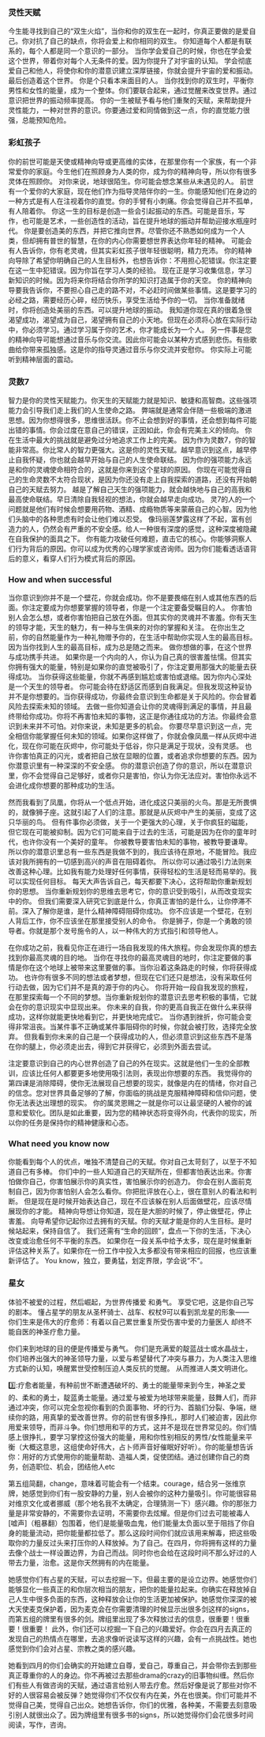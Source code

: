 ### 灵性天赋
  今生能寻找到自己的“双生火焰”，当你和你的双生在一起时，你真正要做的是爱自己。你对抗了自己的缺点，你将会爱上和你相同的双生。
  你知道每个人都是有联系的，每个人都是同一个意识的一部分。
  当你学会爱自己的时候，你也在学会爱这个世界，带着你对每个人无条件的爱。因为你提升了对宇宙的认知。
  学会彻底爱自己和他人，将使你和你的潜意识建立深厚链接，你就会提升宇宙的爱和振动。最后创造着这个世界。
  你是个只看本来面目的人。
  当你找到你的双生时，平衡你男性和女性的能量，成为一个整体。你们要联合起来，通过觉醒来改变世界。通过意识把世界的振动频率提高。
  你的一生被赋予看与他们重聚的天赋，来帮助提升灵性能力，一种对世界的意识。你要通过爱和同情做到这一点，你的直觉能力很强，总能预知危险。
  
  
  
 ###  彩虹孩子
 你的前世可能是天使或精神向导或更高维的实体，在那里你有一个家族，有一个非常爱你的家庭。今生他们在照顾身为人类的你，成为你的精神向导，所以你有很多灵体在照顾你。
 对你来说，地球很陌生。你可能会想念某些从未遇见的人。
 前世有一个爱你的大家庭，现在他们作为指导灵陪伴你的一生。你能感知他们在身边的一种方式是有人在注视着你的直觉。你的手臂有小刺痛。你会觉得自己并不孤单，有人陪着你。
 你这一生的目标是创造一些会引起振动的东西。可能是音乐，写作，也可能是艺术，一些创造性的活动，旨在提升地球的振动并帮助迎接水瓶座时代。
 你是要创造美的东西，并把它推向世界。尽管你还不熟悉如何成为一个人类，但却拥有普世的智慧，在你的内心你需要想世界表达你年轻的精神。
 可能会有人告诉你，你有老灵魂，但其实彩虹孩子很年轻很聪明，精力充沛。
 你的精神向导除了希望你明确自己的人生目标外，也想告诉你：不用担心犯错误。你注定要在这一生中犯错误。因为你旨在学习人类的经验。
 现在正是学习收集信息，学习新知识的时候。因为将来你将结合你所学的知识打造属于你的天空。
 你的精神向导要我告诉你，不要担心自己走的路不对，不必赶时间做某些事情。这是要学习的必经之路，需要经历心碎，经历快乐，享受生活给予你的一切。
 当你准备就绪时，你将创造处美丽的东西。可以提升地球的振动。
 我知道你现在真的很着急很渴望成功，渴望成为自己，渴望拥有自己的小天地。但现在必须将心放在实际行动中，你必须学习。通过学习属于你的艺术，你才能成长为一个人。
 另一件事是您的精神向导可能想通过音乐与你交流。因此你可能会以某种方式感到悲伤。有些歌曲给你带来孤独感。这是你的指导灵通过音乐与你交流并安慰你。
 你实际上可能听到精神层面的震动。
 
 ###  灵数7
  智力是你的灵性天赋能力。你天生的天赋能力就是知识、敏捷和高智商。这些强项能力会引导我们走上我们的人生使命之路。
  弊端就是通常会伴随一些极端的激进思想。因为你想得很多，思维很活跃。你不止会想到好的事情，还会想到每件可能出错的事情。你会过度在意自己的错误，正因如此，你会有完美主义的倾向。
  你在生活中最大的挑战就是避免过分地追求工作上的完美。
  因为作为灵数7，你的智能非常高。你比常人的智力更强大。这是你的灵性天赋。越早意识到这点，越早停止自我怀疑，你也就会越早开始与自己的人生使命联结。
  因为你的强项能力永远是和你的灵魂使命相符合的，这就是你来到这个星球的原因。
  你现在可能觉得自己的生命灵数不太符合现状，是因为你还没有走上自我探索的道路，还没有开始朝自己的天赋去努力。
  越是了解自己天生的强项能力，就会越快地与自己的高我和最高使命联结。早日清除自我轻视的想法，你就会越早走向成功。
  灵7的人的一个问题就是他们有时候会想要用药物、酒精、成瘾物质等来蒙蔽自己的心智。因为他们头脑中的各种思虑有时会让他们难以忍受。
  像玛丽莲梦露这样了不起，富有创造力的人，仍然会有严重的不安全感。给人一种很有深度的感觉，这种深度被隐藏在自我保护的面具之下。
  你有能力攻破任何难题，直击它的核心。你能够洞察人们行为背后的原因。你可以成为优秀的心理学家或咨询师。因为你们能看透话语背后的意义，看穿人们行为模式背后的原因。
  
 ### How and when successful
  当你意识到你并不是一个壁花，你就会成功。你不是要畏缩在别人或其他东西的后面。你注定要成为你想要掌握的领导者，你是一个注定要备受瞩目的人。
  你害怕别人会怎么想，或者你害怕把自己放在外面。但其实你的灵魂并不害羞。你有天生的领导才能，天生的魅力，有一种与生俱来的对你的掌握和关注。
  在你出生之前，你的自然能量作为一种礼物赠予你的，在生活中帮助你实现人生的最高目标。因为当你找到人生的最高目标，成为总是随之而来。
  做你想做的事，在这个世界与成功携手共进。
  如果你是一个内向的人，你认为自己真的很害羞怯懦。但其实你拥有强大的能量，特别是如果你的直觉被吸引了，你注定要用那强大的能量去获得成功。
  当你获得这些能量，你就不再感到尴尬或害怕或退缩。因为你内心深处是一个天生的领导者。
  你可能会待在舒适区而感到自我满足。但我发现这种妥协并不是你想要的。当你获得成功，你最终会意识到生命都是关于风险的。你会冒着风险去探索未知的领域。
  去做一些你知道会让你的灵魂得到满足的事情，并且最终带给你成功。你将不再害怕未知的事物，这正是你通往成功的方法。你最终会意识到未来并不可怕。对你来说，未知是更多的机会。
  你要尽早意识到这一点，完全相信你能掌握任何未知的领域。如果你这样做了，你就会像凤凰一样从灰烬中进化，现在你可能在灰烬中，你可能处于低谷，你只是满足于现状，没有灵感。
  也许你害怕真正的闪光，或者把自己放在显眼的位置，或者追求你想要的东西。因为你潜意识里有一种深深的不安全感。
  你的潜意识创造了你的意识，所以在潜意识里，你不会觉得自己足够好，或者你只是害怕，你认为你无法应对。害怕你永远不会进化成你想要的那种成功的生活。
  
  然而我看到了凤凰，你将从一个低点开始，进化成这只美丽的火鸟。那是无所畏惧的，就像狮子座。这就引起了人们的注意。那就是从灰烬中产生的美丽，变成了这只华丽的鸟。
  但有件事你必须做，关于一个更强大的心理，关于你疯狂的磁能，但它现在可能被抑制。因为它们可能来自于过去的生活，可能是因为在你的童年时代，也许你没有一个美好的童年。
  你被教导要害怕未知的事物，被教导要谦卑。所以你的潜意识里总有一些东西是我做不到的，我应该待在原地，不能冒险。我应该对我所拥有的一切感到高兴的声音在阻碍着你。
  所以你可以通过吸引力法则来改善这种心理。比如我有能力处理好任何事情，获得轻松的生活是轻而易举的。我可以实现任何目标。
  每天大声告诉自己，每天都要下决心，这将帮助你重新规划你的思想。
  当你重新规划你的思维去思考它，你的意识受到吸引，从而改变现实中的你。
  但我们需要深入研究它到底是什么，你真正害怕的是什么，让你停滞不前。深入了解你是谁，是什么精神障碍阻碍你成功。
  你不应该是一个壁花，在别人背后工作，你不应该坐在那里接受别人的命令。
  你是狮子，你是一个勇敢的领导者。你就是那个发号施令的人，以一种伟大的方式指引和领导他人。
  
  在你成功之前，我看见你正在进行一场自我发现的伟大旅程。你会发现你真的想去找到你最高灵魂的目的地。
  当你在寻找你的最高灵魂目的地时，你注定要做的事情是你在这个地球上被带来这里要做的事。当你沿着这条路走的时候，你将获得成功。
  也许你有很多不同的想法或者梦想，但现在它们还只是想法，没有采取任何行动去做，因为它们并不是真的源于你的内心。
  你将开始一段自我发现的旅程，在那里探索每一个不同的梦想。当你重新规划你的潜意识去思考积极的事情，它就会在你的意识现实中显现出来。
  你未来的自我，你的更高自我正在做什么来获得成功，这样你就能更快地看到它，并更快地完成它。
  当你遇到挫折，你可能会变得非常沮丧。当某件事不正确或某件事阻碍你的时候，你就会被打败，选择完全放弃。
  但我看到你未来的自己是一个获得成功的人，但必须意识到这些东西不是落在你的腿上，你必须走出去，得到它并获得它，必须到外面去尝试。
  
  注定要意识到自己的内心世界创造了自己的外在现实。这就是他们一生的全部教训，应该比任何人都要更多地使用吸引法则，表现出你想要的东西。
  我觉得你的第四课是消除障碍，使你无法展现自己想要的现实，就像是内在的情绪，你对自己的信念。您对世界具备足够的了解，你面临的挑战是克服精神障碍和信仰问题，使你无法表达出理想的现实。
  你的属灵恩赐之一就是你可以让最坚硬的人被你的诚意和爱软化。团队是如此重要，因为您的精神状态将变得外向，代表你的现实，所以你的任务是保持你的精神健康和心态。
  
  ### What need you know now
   你能看到每个人的优点，唯独不清楚自己的天赋。你对自己太苛刻了，以至于不知道自己有多棒。
   你们中的一些人知道自己的天赋所在，但都害怕表达出来。你害怕做你自己，你害怕展示你的真实性，害怕展示你的创造力。
   你会在别人面前克制自己，因为你害怕别人会怎么看你。你把批评放在心上，很在意别人的看法和判断。
   但是现在是时候开始表达自己，现在不应该躲在别人后面做壁花，应该尽情展现你的才能。
   精神向导想让你知道，现在是大胆的时候了，停止做壁花，停止害羞。
   向导希望你记起你过去拥有的天赋。你的天赋才能是你的人生目标。是时候站起来，保持自信了。
   我们还需有“生命的回顾”，盘点一下你的生活，下决心改变或治愈任何不平衡的东西。
   如果你在一段关系中给予太多，现在是时候重新评估这种关系了。如果你在一份工作中投入太多都没有带来相应的回报，也应该重新评估了。
   You know，独立，要勇猛，划定界限，学会说“不”。
  
 ###  星女
  体验不被爱的过程，然后崛起，为世界传播爱
  和勇气。
  享受它吧，这是你自己写的剧本。
  懂占星学的朋友从圣杯骑士、战车、权杖9可以看到凯龙星的形象—— 
  你们生来是伟大的疗愈师：有着以自己累世重复所受伤害中爱的力量医人 却终不能自医的神圣疗愈力量。

  你们来到地球的目的便是传播爱与勇气。
  你们是充满爱的靛蓝战士或水晶战士，你们培养出强大的神圣领导力量，以爱与希望替代了冲突与暴力，为人类注入思维方式新的认知，唤醒累世受控制压迫人类反抗的觉醒。
  从而推进人类文明进化。

  3️⃣:疗愈者能量，有种前世不断遭遇破坏的、勇士的能量带来到今生，神圣之爱的、柔和的勇士，靛蓝勇士能量。通过爱与被爱为地球带来能量，鼓舞人们，而非通过冲突，你可以完全忽视你看到的负面事物、坏的行为、首脑们分裂、争端，继续你的路，用真挚的爱改善世界。你的前世有很多挣扎，那时人们被迫害，因此你用爱来领导，而非斗争。你们想用和平的方式，这并不是现在世界常见的。你们情感上很挣扎，要学习掌控这份强大的能量，用和你性别相反的男性/女性能量来平衡（大概这意思，这组使命好伟大，占卜师声音好催眠好好听）。你的能量想告诉你：用好的方式使用你的能量帮助、造福人类，促使团结。通过创建你自己的商务，创造职位、机会，团结他人etc


  第五组简翻，change，意味着可能会有一个结束。courage，结合另一张维京牌，她感觉到你们有一股安静的力量，别人会被你的这种力量吸引。你可能很容易对维京文化或者挪威（那个地名我不太确定，合理猜测一下）感兴趣。你的那张力量是非常安静的，不需要你去证明，不需要你去炫耀。但是你们过去可能被毒人[嘘声]（粗暴翻）包围着，他们是能量吸血鬼，他们能量太负面以至于阻挡了你自身的能量流动，把你能量都拉低了。那么这段时间你们就应该用来解毒，把这些吸取你的力量反过头来打压你的人释放掉。为了自己。在四月，你将拥有这样的力量去像个战士一样设置边界，为自己而战。同时你也会给在这段时间不那么好过的人带去力量，治愈。这是你天然拥有的内在能量。

  她感觉你们有占星的天赋，可以去挖掘一下。但最主要的是设立边界。她感觉你们能够显化一些真正的和你层次相当的朋友，把你的能量拉起来。你确实在释放掉自己人生中很多负面的东西，这种释放会让你的生活更加被保护。她感觉你深深的被大天使麦克保护着，因为麦克会在你需要清理的时候显示出很多剑这样的signs，而第五组的牌里有很多的剑。牌组里出现了多次释放过去的信息，很重要！很重要！很重要！
  此外，你们还可以挖掘一下自己的兴趣爱好。你会在四月去真正的发现自己的热情点在哪里，去追求像听说读写这样的兴趣，会有一点挑战性。她也感觉到你们会对占星、宗教之类的感兴趣。

  她看到四月的你们会确实的开始建立自尊，爱自己，尊重自己，并会带你去到那些真正尊重你的人的身边。你不再被过去那些drama的crazy的旧事物纠缠。然后你们有些人有做咨询的天赋，通过语言给别人带去疗愈。然后好像是说了那些对你不好的人很容易会被反弹？她觉得你们不仅仅有内在美，外在也很美。你们可能并不觉得自己美，觉得自己出众。她想告诉你，你们的优雅，各种美，不需要去刻意吸引别人就很出众了。因为牌组里有很多书的signs，所以她觉得你们会花很多时间阅读，写作，咨询。
